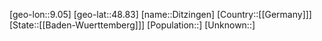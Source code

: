 ﻿---
location: [48.83,9.05]
type: City
tags:
- geo/City


SpocWebEntityId: 29815
isDeleted: false
confidential: public

---
[geo-lon::9.05]
[geo-lat::48.83]
[name::Ditzingen]
[Country::[[Germany]]]
[State::[[Baden-Wuerttemberg]]]
[Population::]
[Unknown::]

